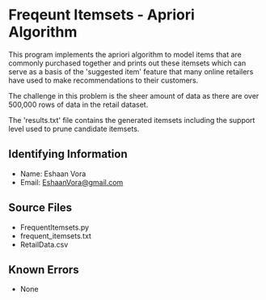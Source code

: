 # Freqeunt Itemsets - Apriori Algorithm

This program implements the apriori algorithm to model items that are commonly purchased together and prints out these itemsets which can serve as a basis of the 'suggested item' feature that many online retailers have used to make recommendations to their customers.

The challenge in this problem is the sheer amount of data as there are over 500,000 rows of data in the retail dataset. 

The 'results.txt' file contains the generated itemsets including the support level used to prune candidate itemsets.

## Identifying Information

* Name: Eshaan Vora
* Email: EshaanVora@gmail.com

## Source Files

* FrequentItemsets.py
* frequent_itemsets.txt
* RetailData.csv

## Known Errors

* None